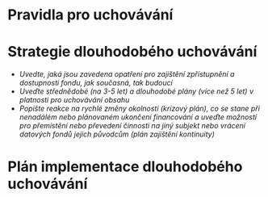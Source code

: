 
# Pravidla pro uchovávání

# Strategie dlouhodobého uchovávání 

- *Uvedte, jaká jsou zavedena opatření pro zajištění zpřístupnění a dostupnosti fondu, jak současná, tak budoucí*
- *Uveďte střednědobé (na 3-5 let) a dlouhodobé plány (více než 5 let) v platnosti pro uchovávání obsahu*
- *Popište reakce na rychlé změny okolností (krizový plán), co se stane při nenadálém nebo plánovaném ukončení financování a uveďte možností pro přemístění nebo převedení činnosti na jiný subjekt nebo vrácení datových fondů jejich původcům (plán zajištění kontinuity)* 

# Plán implementace dlouhodobého uchovávání
